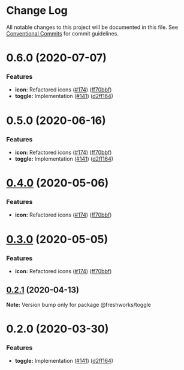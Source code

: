 # Change Log

All notable changes to this project will be documented in this file.
See [Conventional Commits](https://conventionalcommits.org) for commit guidelines.

# 0.6.0 (2020-07-07)


### Features

* **icon:** Refactored icons ([#174](https://github.com/freshdesk/nucleus/issues/174)) ([ff70bbf](https://github.com/freshdesk/nucleus/commit/ff70bbf9c26d7f4c22f7faa40d599e4257c45129))
* **toggle:** Implementation ([#141](https://github.com/freshdesk/nucleus/issues/141)) ([d2ff164](https://github.com/freshdesk/nucleus/commit/d2ff164a65ebe5dc14a233748c45120c07a389be))





# 0.5.0 (2020-06-16)


### Features

* **icon:** Refactored icons ([#174](https://github.com/freshdesk/nucleus/issues/174)) ([ff70bbf](https://github.com/freshdesk/nucleus/commit/ff70bbf9c26d7f4c22f7faa40d599e4257c45129))
* **toggle:** Implementation ([#141](https://github.com/freshdesk/nucleus/issues/141)) ([d2ff164](https://github.com/freshdesk/nucleus/commit/d2ff164a65ebe5dc14a233748c45120c07a389be))





# [0.4.0](https://github.com/freshdesk/nucleus/compare/@freshworks/toggle@0.2.1...@freshworks/toggle@0.4.0) (2020-05-06)


### Features

* **icon:** Refactored icons ([#174](https://github.com/freshdesk/nucleus/issues/174)) ([ff70bbf](https://github.com/freshdesk/nucleus/commit/ff70bbf9c26d7f4c22f7faa40d599e4257c45129))





# [0.3.0](https://github.com/freshdesk/nucleus/compare/@freshworks/toggle@0.2.1...@freshworks/toggle@0.3.0) (2020-05-05)


### Features

* **icon:** Refactored icons ([#174](https://github.com/freshdesk/nucleus/issues/174)) ([ff70bbf](https://github.com/freshdesk/nucleus/commit/ff70bbf9c26d7f4c22f7faa40d599e4257c45129))





## [0.2.1](https://github.com/freshdesk/nucleus/compare/@freshworks/toggle@0.2.0...@freshworks/toggle@0.2.1) (2020-04-13)

**Note:** Version bump only for package @freshworks/toggle





# 0.2.0 (2020-03-30)


### Features

* **toggle:** Implementation ([#141](https://github.com/freshdesk/nucleus/issues/141)) ([d2ff164](https://github.com/freshdesk/nucleus/commit/d2ff164a65ebe5dc14a233748c45120c07a389be))
